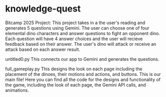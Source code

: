 # knowledge-quest
Bitcamp 2025 Project: 
This project takes in a the user's reading and generates 5 questions using Gemini. The user can choose one of four elemental dino characters and answer questions to fight an opponent dino. Each question will have 4 answer choices and the user will recieve feedback based on their answer. The user's dino will attack or receive an attack based on each answer result.

untitled0.py
This connects our app to Gemini and generates the questions.

full_gameplay.py 
This designs the look on each page including the placement of the dinoes, their motions and actions, and buttons.
This is our main file! Here you can find all the code for the designs and functionality of the game, including the look of each page, the Gemini API calls, and animations.

